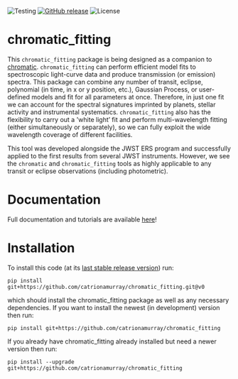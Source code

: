 ![Testing](https://github.com/catrionamurray/chromatic_fitting/actions/workflows/python-package.yml/badge.svg)
[![GitHub release](https://img.shields.io/github/v/release/catrionamurray/chromatic_fitting?display_name=release&include_prereleases)](https://github.com/catrionamurray/chromatic_fitting/releases/tag/v0)
![License](https://img.shields.io/github/license/catrionamurray/chromatic_fitting)

# chromatic_fitting


This `chromatic_fitting` package is being designed as a companion to [chromatic](https://github.com/zkbt/chromatic). `chromatic_fitting` can perform efficient model fits to spectroscopic light-curve data and produce transmission (or emission) spectra. This package can combine any number of transit, eclipse, polynomial (in time, in x or y position, etc.), Gaussian Process, or user-defined models and fit for all parameters at once. Therefore, in just one fit we can account for the spectral signatures imprinted by planets, stellar activity and instrumental systematics. `chromatic_fitting` also has the flexibility to carry out a 'white light’ fit and perform multi-wavelength fitting (either simultaneously or separately), so we can fully exploit the wide wavelength coverage of different facilities.

This tool was developed alongside the JWST ERS program and successfully applied to the first results from several JWST instruments. However, we see the `chromatic` and `chromatic_fitting` tools as highly applicable to any transit or eclipse observations (including photometric).

# Documentation
Full documentation and tutorials are available [here](https://catrionamurray.github.io/chromatic_fitting/)!

# Installation 
To install this code (at its [last stable release version](https://github.com/catrionamurray/chromatic_fitting/releases/tag/v0)) run:

`pip install git+https://github.com/catrionamurray/chromatic_fitting.git@v0`

which should install the chromatic_fitting package as well as any necessary dependencies. If you want to install the newest (in development) version then run:

`pip install git+https://github.com/catrionamurray/chromatic_fitting`

If you already have chromatic_fitting already installed but need a newer version then run:

`pip install --upgrade git+https://github.com/catrionamurray/chromatic_fitting`

